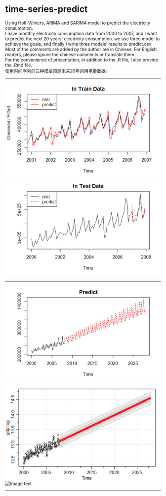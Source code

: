 # time-series-predict
Using Holt-Winters, ARIMA and SARIMA model to predict the electricity consumption.  
I have monthly electricity consumption data from 2000 to 2007, and I want to predict the next 20 years' electricity consumption.
we use three model to achieve the goals, and finally I write three models' results to predict.csv
Most of the comments are added by the author are in Chinese. For English readers, please ignore the chinese comments or translate them.  
For the convenience of presentation, in addition to the .R file, I also provide the .Rmd file.  
使用时间序列的三种模型预测未来20年的用电量数据。
****
![Image text](https://github.com/stxupengyu/time-series-predict/blob/master/img-folder/1.png)  
![Image text](https://github.com/stxupengyu/time-series-predict/blob/master/img-folder/2.png)  
****
![Image text](https://github.com/stxupengyu/time-series-predict/blob/master/img-folder/3.png)  
![Image text](https://github.com/stxupengyu/time-series-predict/blob/master/img-folder/5.png)  
![Image text](https://github.com/stxupengyu/Ptime-series-predict/blob/master/img-folder/7.png)  
****
